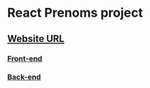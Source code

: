 # React Prenoms project

## [Website URL](http://react-prenoms-frontend.s3-website.eu-west-3.amazonaws.com/)

### [Front-end](./client/)
### [Back-end](./server/)
